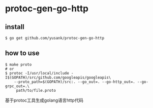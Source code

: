 # protoc-gen-go-http

## install

```shell
$ go get github.com/yusank/protoc-gen-go-http
```

## how to use

```shell
$ make proto
# or
$ protoc -I/usr/local/include -I$(GOPATH)/src/github.com/googleapis/googleapis\
 	--proto_path=$(GOPATH)/src:. --go_out=. --go-http_out=. --go-grpc_out=.\
 	 path/to/file.proto
```

基于protoc工具生成golang语言http代码

